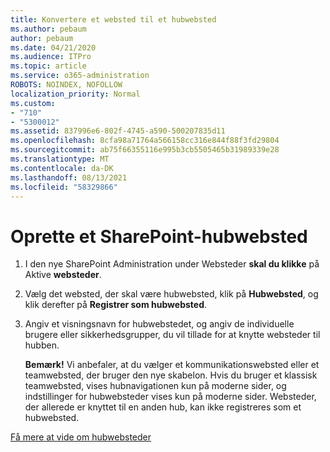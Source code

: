 ```yaml
---
title: Konvertere et websted til et hubwebsted
ms.author: pebaum
author: pebaum
ms.date: 04/21/2020
ms.audience: ITPro
ms.topic: article
ms.service: o365-administration
ROBOTS: NOINDEX, NOFOLLOW
localization_priority: Normal
ms.custom:
- "710"
- "5300012"
ms.assetid: 837996e6-802f-4745-a590-500207835d11
ms.openlocfilehash: 8cfa98a71764a566158cc316e844f88f3fd29804
ms.sourcegitcommit: ab75f66355116e995b3cb5505465b31989339e28
ms.translationtype: MT
ms.contentlocale: da-DK
ms.lasthandoff: 08/13/2021
ms.locfileid: "58329866"
---
```

# <a name="create-a-sharepoint-hub-site"></a>Oprette et SharePoint-hubwebsted

1. I den nye SharePoint Administration under Websteder **skal du klikke** på Aktive **websteder**.

2. Vælg det websted, der skal være hubwebsted, klik på **Hubwebsted**, og klik derefter på **Registrer som hubwebsted**.

3. Angiv et visningsnavn for hubwebstedet, og angiv de individuelle brugere eller sikkerhedsgrupper, du vil tillade for at knytte websteder til hubben.

    **Bemærk!** Vi anbefaler, at du vælger et kommunikationswebsted eller et teamwebsted, der bruger den nye skabelon. Hvis du bruger et klassisk teamwebsted, vises hubnavigationen kun på moderne sider, og indstillinger for hubwebsteder vises kun på moderne sider. Websteder, der allerede er knyttet til en anden hub, kan ikke registreres som et hubwebsted.
  
[Få mere at vide om hubwebsteder](https://go.microsoft.com/fwlink/?linkid=869149)
  
